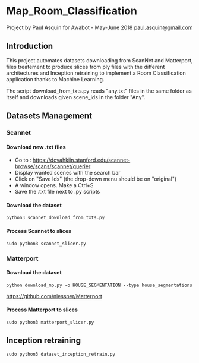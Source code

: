 # Map_Room_Classification
Project by Paul Asquin for Awabot - May-June 2018 paul.asquin@gmail.com  

## Introduction
This project automates datasets downloading from ScanNet and Matterport, files treatement to produce slices from ply files with the different architectures 
and Inception retraining to implement a Room Classification application thanks to Machine Learning.  

The script download_from_txts.py reads "any.txt" files in the same folder as itself and downloads given scene_ids in the folder "Any".

## Datasets Management

### Scannet

#### Download new .txt files
- Go to : https://dovahkiin.stanford.edu/scannet-browse/scans/scannet/querier  
- Display wanted scenes with the search bar  
- Click on "Save Ids" (the drop-down menu should be on "original")  
- A window opens. Make a Ctrl+S
- Save the .txt file next to .py scripts

#### Download the dataset  

``` 
python3 scannet_download_from_txts.py
```

#### Process Scannet to slices  

``` 
sudo python3 scannet_slicer.py
```

### Matterport  

#### Download the dataset  

```
python download_mp.py -o HOUSE_SEGMENTATION --type house_segmentations
```
https://github.com/niessner/Matterport

#### Process Matterport to slices  

```
sudo python3 matterport_slicer.py
```

## Inception retraining  

```
sudo python3 dataset_inception_retrain.py
```
